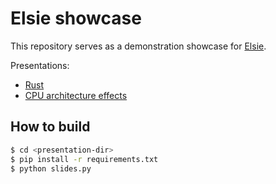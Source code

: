# Elsie showcase
This repository serves as a demonstration showcase for [Elsie](https://github.com/spirali/elsie).

Presentations:
- [Rust](rust/slides.pdf)
- [CPU architecture effects](cpu-arch/slides.pdf)

## How to build
```bash
$ cd <presentation-dir>
$ pip install -r requirements.txt
$ python slides.py
```
